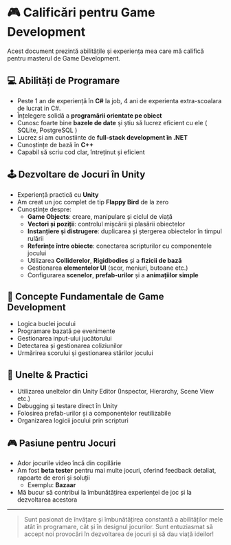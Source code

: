 # 🎮 Calificări pentru Game Development

Acest document prezintă abilitățile și experiența mea care mă califică pentru masterul de Game Development.

## 💻 Abilități de Programare
- Peste 1 an de experiență în **C#** la job, 4 ani de experienta extra-scoalara de lucrat in C#.
- Înțelegere solidă a **programării orientate pe obiect**
- Cunosc foarte bine **bazele de date** și știu să lucrez eficient cu ele ( SQLite, PostgreSQL ) 
- Lucrez si am cunostiinte de **full-stack development în .NET**
- Cunoștințe de bază în **C++**
- Capabil să scriu cod clar, întreținut și eficient

## 🕹 Dezvoltare de Jocuri în Unity
- Experiență practică cu **Unity**
- Am creat un joc complet de tip **Flappy Bird** de la zero
- Cunoștințe despre:
  - **Game Objects**: creare, manipulare și ciclul de viață
  - **Vectori și poziții**: controlul mișcării și plasării obiectelor
  - **Instanțiere și distrugere**: duplicarea și ștergerea obiectelor în timpul rulării
  - **Referințe între obiecte**: conectarea scripturilor cu componentele jocului
  - Utilizarea **Colliderelor**, **Rigidbodies** și a **fizicii de bază**
  - Gestionarea **elementelor UI** (scor, meniuri, butoane etc.)
  - Configurarea **scenelor**, **prefab-urilor** și a **animațiilor simple**

## 🧠 Concepte Fundamentale de Game Development
- Logica buclei jocului
- Programare bazată pe evenimente
- Gestionarea input-ului jucătorului
- Detectarea și gestionarea coliziunilor
- Urmărirea scorului și gestionarea stărilor jocului

## 🔧 Unelte & Practici
- Utilizarea uneltelor din Unity Editor (Inspector, Hierarchy, Scene View etc.)
- Debugging și testare direct în Unity
- Folosirea prefab-urilor și a componentelor reutilizabile
- Organizarea logicii jocului prin scripturi

## 🎮 Pasiune pentru Jocuri
- Ador jocurile video încă din copilărie
- Am fost **beta tester** pentru mai multe jocuri, oferind feedback detaliat, rapoarte de erori și soluții
  - Exemplu: **Bazaar**
- Mă bucur să contribui la îmbunătățirea experienței de joc și la dezvoltarea acestora

---

> Sunt pasionat de învățare și îmbunătățirea constantă a abilităților mele atât în programare, cât și în designul jocurilor. Sunt entuziasmat să accept noi provocări în dezvoltarea de jocuri și să dau viață ideilor!
